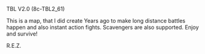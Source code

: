 TBL V2.0 (8c-TBL2_61)

This is a map, that I did create Years ago to make long distance battles happen and also instant action fights.
Scavengers are also supported.
Enjoy and survive!

R.E.Z.